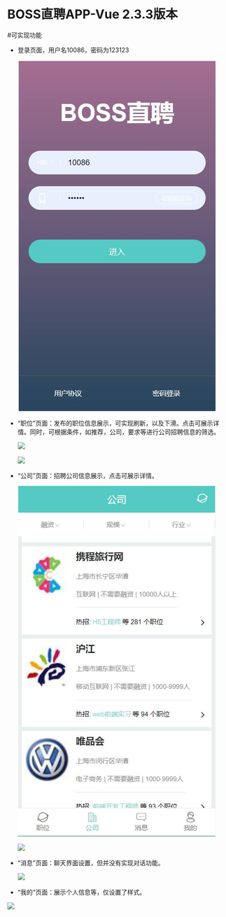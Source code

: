 # BOSS直聘APP-Vue 2.3.3版本
#可实现功能

+ 登录页面，用户名10086，密码为123123

  ![](images\blogin.jpg)

+ “职位”页面：发布的职位信息展示，可实现刷新，以及下滑。点击可展示详情。同时，可根据条件，如推荐，公司，要求等进行公司招聘信息的筛选。

  ![](C:\Users\婷婷\Desktop\newBoss\Boss\images\bJob.jpg)

  ![](C:\Users\婷婷\Desktop\newBoss\Boss\images\bshouye.jpg)

+ “公司”页面：招聘公司信息展示，点击可展示详情。

  ![](https://github.com/zxNoral/Boss/blob/master/images/bCompany.jpg)

  ![](C:\Users\婷婷\Desktop\newBoss\Boss\images\binfo2.jpg)

+ “消息”页面：聊天界面设置，但并没有实现对话功能。

  ![](C:\Users\婷婷\Desktop\newBoss\Boss\images\bNews.jpg)

+ “我的”页面：展示个人信息等，仅设置了样式。

![](C:\Users\婷婷\Desktop\newBoss\Boss\images\bmy.jpg)
